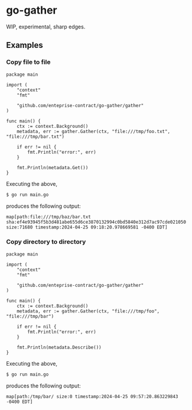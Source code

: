 # go-gather

WIP, experimental, sharp edges.

## Examples 

### Copy file to file

```
package main

import (
	"context"
	"fmt"

	"github.com/enteprise-contract/go-gather/gather"
)

func main() {
	ctx := context.Background()
	metadata, err := gather.Gather(ctx, "file:///tmp/foo.txt", "file:///tmp/bar.txt")

	if err != nil {
		fmt.Println("error:", err)
	}

	fmt.Println(metadata.Get())
}
```

Executing the above,

``` bash
$ go run main.go
```
produces the following output:

```
map[path:file:///tmp/baz/bar.txt sha:ef4e93945f5b3d481abe655d6ce3870132994c0bd5840e312d7ac97cde021050 size:71680 timestamp:2024-04-25 09:18:20.978669581 -0400 EDT]
```

### Copy directory to directory
```
package main

import (
	"context"
	"fmt"

	"github.com/enteprise-contract/go-gather/gather"
)

func main() {
	ctx := context.Background()
	metadata, err := gather.Gather(ctx, "file:///tmp/foo", "file:///tmp/bar")

	if err != nil {
		fmt.Println("error:", err)
	}

	fmt.Println(metadata.Describe())
}
```

Executing the above,

``` bash
$ go run main.go
```
produces the following output:

```
map[path:/tmp/bar/ size:0 timestamp:2024-04-25 09:57:20.863229843 -0400 EDT]
```
